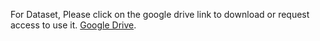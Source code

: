 For Dataset, Please click on the google drive link to download or request access to use it. [Google Drive](https://drive.google.com/file/d/16aNCiXX0gZ33DMV7cetlL9m-b4ceh53b/view?usp=sharing).
